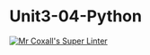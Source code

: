 # Unit3-04-Python
[![Mr Coxall's Super Linter](https://github.com/ICS3U-C-Programming-ZakG/Unit3-04-Python/workflows/Mr%20Coxall's%20Super%20Linter/badge.svg)](https://github.com/ICS3U-C-Programming-ZakG/Unit3-04-Python/actions/)
